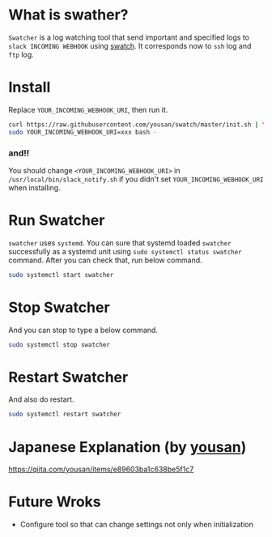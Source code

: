 # What is swather?
`Swatcher` is a log watching tool that send important and specified logs to `slack INCOMING WEBHOOK` using [swatch](http://www.linux-mag.com/id/7807/). It corresponds now to `ssh` log and` ftp` log.

# Install
Replace `YOUR_INCOMING_WEBHOOK_URI`, then run it.
```bash
curl https://raw.githubusercontent.com/yousan/swatch/master/init.sh | \
sudo YOUR_INCOMING_WEBHOOK_URI=xxx bash - 
```

### and!!
You should change `<YOUR_INCOMING_WEBHOOK_URI>` in `/usr/local/bin/slack_notify.sh` if you didn't set `YOUR_INCOMING_WEBHOOK_URI` when installing.


# Run Swatcher
`swatcher` uses `systemd`. You can sure that systemd loaded `swatcher` successfully as a systemd unit using `sudo systemctl status swatcher` command. After you can check that, run below command.
```bash
sudo systemctl start swatcher
```

# Stop Swatcher
And you can stop to type a below command.
```bash
sudo systemctl stop swatcher
```

# Restart Swatcher
And also do restart.
```bash
sudo systemctl restart swatcher
```


# Japanese Explanation (by [yousan](https://github.com/yousan))
https://qiita.com/yousan/items/e89603ba1c638be5f1c7

# Future Wroks
- Configure tool so that can change settings not only when initialization
